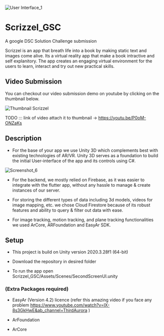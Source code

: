 
![User Interface_1 ](https://user-images.githubusercontent.com/40912399/161394038-56a75e12-5ea7-4343-aa39-ec7405c1b134.png)


# Scrizzel_GSC

A google DSC Solution Challenge submission

Scrizzel is an app that breath life into a book by making static text and images come alive. Its a virtual reality app that make a book intractive and self explanitory. 
The app creates an engaging virtual environment for the users to learn, interact and try out new practical skills.



## Video Submission

You can checkout our video submission demo on youtube by clicking on the thumbnail below.

![Thumbnail Scrizzel](https://user-images.githubusercontent.com/40912399/161393755-96576858-17ae-4d4f-8a4c-bf6535f2b6e6.png)

TODO ::: link of video attach it to thumbnail -> https://youtu.be/P0oM-ONZaKs



## Description

- For the base of your app we use Unity 3D which complements best with existing technologies of AR/VR. Unity 3D serves as a foundation to build the initial User-interface of the app and its controls using C#. 


![Screenshot_6](https://user-images.githubusercontent.com/40912399/161415060-c80b257d-5014-4fc0-b5e8-fb0c46050503.png)

- For the backend, we mostly relied on Firebase, as it was easier to integrate with the flutter app, without any hassle to manage & create instances of our server.

- For storing the different types of data including 3d models, videos for image mapping, etc. we chose Cloud Firestore because of its robust features and ability to query & filter out data with ease.

- For image tracking, motion tracking, and plane tracking functionalities we used ArCore, ARFoundation and EasyAr SDK.  


## Setup

- This project is build on Unity version 2020.3.28f1 (64-bit)

- Download the repository in desired folder

- To run the app open Scrizzel_GSC/Assets/Scenes/SecondScreenUI.unity

### (Extra Packages required) 
- EasyAr (Version 4.2) licence (refer this amazing video if you face any problem https://www.youtube.com/watch?v=lX-8s3GkHwE&ab_channel=ThirdAurora )

- ArFoundation

- ArCore





